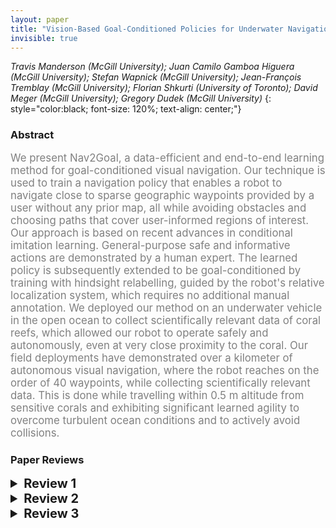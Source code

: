 ```yaml
---
layout: paper
title: "Vision-Based Goal-Conditioned Policies for Underwater Navigation in the Presence of Obstacles"
invisible: true
---
```

*Travis Manderson (McGill University); Juan Camilo Gamboa Higuera (McGill University); Stefan Wapnick (McGill University); Jean-François Tremblay (McGill University); Florian Shkurti (University of Toronto); David Meger (McGill University); Gregory Dudek (McGill University)*
{: style="color:black; font-size: 120%; text-align: center;"}

### Abstract
<html><p style="color:gray; font-size: 120%; text-align: justified;">
We present Nav2Goal, a data-efficient and end-to-end learning method for goal-conditioned visual navigation. Our technique is used to train a navigation policy that enables a robot to navigate close to sparse geographic waypoints provided by a user without any prior map, all while avoiding obstacles and choosing paths that cover user-informed regions of interest. Our approach is based on recent advances in conditional imitation learning. General-purpose safe and informative actions are demonstrated by a human expert. The learned policy is subsequently extended to be goal-conditioned by training with hindsight relabelling, guided by the robot's relative localization system, which requires no additional manual annotation. We deployed our method on an underwater vehicle in the open ocean to collect scientifically relevant data of coral reefs, which allowed our robot to operate safely and autonomously, even at very close proximity to the coral. Our field deployments have demonstrated over a kilometer of autonomous visual navigation, where the robot reaches on the order of 40 waypoints, while collecting scientifically relevant data. This is done while travelling within 0.5 m altitude from sensitive corals and exhibiting significant learned agility to overcome turbulent ocean conditions and to actively avoid collisions.
</p></html>



### Paper Reviews
<details><summary style="font-size:20px;"><b> Review 1</b></summary>
<p style="color:gray; font-size: 120%; text-align: justified;">
The proposed approach is a novel integration of several existing methods. The approach that is used for balancing exploration and exploitation (i.e., “uncertainty guided exploration”) does not seem to be very sophisticated. There is also a lack of evaluation metrics for the experimental data. A comparison with benchmarks, such as a method based on traditional mapping, planning and control approaches would be beneficial. The manuscript also has several typos and grammatical errors. Here are a few examples:Page 5: “As well, in contains an Inertial Measurement Unit (IMU)…”Page 7: “With these trajectories, we created a dataset of X images, goal, action tuples to train the goal-conditioned policies3. We split this dataset into a training set of X samples and a validation set of Y samples.”Page 8: “, as it the robot’s motion is now influenced by…”
</p> </details>

<details><summary style="font-size:20px;"><b> Review 2</b></summary>
<p style="color:gray; font-size: 120%; text-align: justified;">
In addition to the comments above, the paper is rather well presented, well organised and easy to follow. The experiments are well designed and convincing and the experiments in simulation provide some information about the performances of the system.The following list questions or details that may need to be addressed in future iterations of the paper.III.A: patch -> pitch, backpropegation -> back-propagation.End of IV: "dataset it was sued to generate it". I do not understand this sentence. How can a dataset be sued?V.A: in contains -> it containsFig. 8: the black crosses are hard to read on the dark background of coral mounds.VI.B: and collect new data -> and collected new dataas it the robot's motion -> as the robot's motionStill in VI.B: the system is said to be trained from a new set of collected data. It might have been interesting to evaluate the feasibility of fine-tuning the policy from the model trained in simulation. Is this something that was tried? considered? rejected? A few lines on this consideration would be very interesting. Additionally, in VI.B, a number of failure cases are implicitly reported by stating the success rate of the approach. It would actually be very interesting to describe and understand these failure cases in more details, in particular to understand the limits of the trained approach.It would also be interesting to describe/observe the performance of the methods at the edge of its observation space. Does it break dramatically as soon as the environment changes? This last point is particularly relevant because the conclusion claims that the system is robust for practical deployment in the field. Robustness is a property which is hard to quantify for such a system. The reported performance hint at a possibly robust system but no experiments was produced to explicitly test the robustness. 
</p> </details>

<details><summary style="font-size:20px;"><b> Review 3</b></summary>
<p style="color:gray; font-size: 120%; text-align: justified;">
Overall, the paper is reasonably well written and the figures serve to illustrate the proposed system and results.  There were a few typographical and grammatical errors that should be addressed in revising the paper.  There were also a few design decisions that need to be explored in more detail to allow a reader to grasp the rationale for these choices.It was a bit unclear how the ground-truth data for the low-level controller was generated.  Was this based on human-labelled examples or previous robot experience?  How can the performance of the robot be guaranteed in terms of obstacle avoidance if the labels are being supplied by an expert?The simplification of the environment to a simple 2D goal location is a bit questionable, particularly in a coral reef environment where the interesting regions tend to be significantly more rugose than surrounding areas of sand.  It is not clear why a 3D goal was not used - nor what the implication of taking depth/altitude into account would be on computational efficiency and goal convergence.The choice of specifying goals relative to the current position may make it difficult to direct the system towards specific geographic locations.  What would the implication be of specifying desired waypoints in global coordinates - or is the problem that the robot doesn't have a notion of its global location and so must rely on navigating within its current local frame of reference?Fig. 10 is designed to illustrate how achievable trajectories are stitched together form more complex trajectories of waypoints.  The training trajectories look highly asymmetric and are likely to be impacted by effects such as currents and wave motion.  It is not clear why a parametric model couldn't be used in this case - nor why the robot wasn't capable of turning on the spot (given that it has this capacity).  It appears that the desired behaviour was to maintain a constant forward speed but this appears to come at the expense of the ability to follow more complex trajectories.
</p> </details>

